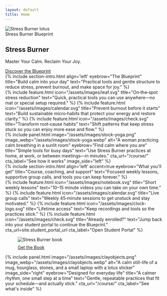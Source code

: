 ```yaml
---
layout: default
title: Home
---
```


<section class="hero">
  <div class="container">
  <img class="lotus" src="{{ '/assets/images/stressburner-lotus.png' | relative_url }}" alt="Stress Burner lotus" />
    <div class="tag">Stress Burner Blueprint</div>
  <h1>Stress Burner</h1>
  <p class="subtitle">Master Your Calm. Reclaim Your Joy.</p>
    <div class="cta-row">
      <a class="btn" href="{{ site.purchase_url }}" target="_blank" rel="noopener">Discover the Blueprint</a>
    </div>
  </div>
</section>

<section class="section gallery-left-warm">
  <div class="container container-narrow">
    {% include section-intro.html align='left' eyebrow="The Blueprint" title="Build calm into your day" text="Practical tools and gentle structure to reduce stress, prevent burnout, and make space for joy." %}
    <div class="feature-list">
      {% include feature.html icon="/assets/images/leaf.svg" title="On‑the‑spot stress reduction" text="Quick, practical tools you can use anywhere—no mat or special setup required." %}
      {% include feature.html icon="/assets/images/calendar.svg" title="Prevent burnout before it starts" text="Build sustainable micro‑habits that protect your energy and restore clarity." %}
      {% include feature.html icon="/assets/images/check.svg" title="Transform root‑cause habits" text="Shift patterns that keep stress stuck so you can enjoy more ease and flow." %}
    </div>
  </div>
</section>

<section class="section">
  <div class="container">
  {% include panel.html image="/assets/images/stock-yoga.png" image_webp="/assets/images/stock-yoga.webp" alt="A woman practicing calm breathing in a sunlit room" eyebrow="Find calm where you are" title="Simple tools for busy days" text="Use Stress Burner practices at home, at work, or between meetings—in minutes." cta_url="/course/" cta_label="See how it works" image_side="left" %}
  </div>
</section>

<section class="section gallery-right-warm">
  <div class="container container-narrow">
    {% include section-intro.html align='left' accent=true eyebrow="What you'll get" title="Course, coaching, and support" text="Focused weekly lessons, supportive group calls, and tools you can keep forever." %}
    <div class="split">
      <div>
        <div class="feature-list">
          {% include feature.html icon="/assets/images/notebook.svg" title="Short weekly lessons" text="10–15 minute videos you can take on your own time." %}
          {% include feature.html icon="/assets/images/calendar.svg" title="Live group calls" text="Weekly 45‑minute sessions to get unstuck and stay motivated." %}
          {% include feature.html icon="/assets/images/clock-logo.svg" title="Lifetime access" text="Keep recordings and tools so the practices stick." %}
          {% include feature.html icon="/assets/images/check.svg" title="Already enrolled?" text="Jump back into your student portal to continue the Blueprint." cta_url=site.student_portal_url cta_label="Open Student Portal" %}
        </div>
      </div>
      <div class="split-media">
        <figure>
          <img src="{{ '/assets/images/stress-burner-book.jpg' | relative_url }}" alt="Stress Burner book" loading="lazy">
          <figcaption style="margin-top:.5rem"><a class="btn secondary" href="https://www.amazon.com/Stress-Burner-Tips-Busy-People/dp/B0B92RJMGV" target="_blank" rel="noopener">Get the Book</a></figcaption>
        </figure>
      </div>
    </div>
  </div>
</section>

<section class="section">
  <div class="container">
  {% include panel.html image="/assets/images/clayobjects.png" image_webp="/assets/images/clayobjects.webp" alt="A calm still-life of a mug, hourglass, stones, and a small laptop with a lotus sticker" image_side="right" eyebrow="Designed for everyday life" title="A calmer rhythm, one small step at a time" text="Gentle, repeatable practices that fit your schedule—and actually stick." cta_url="/course/" cta_label="See what's inside" %}
  </div>
</section>
